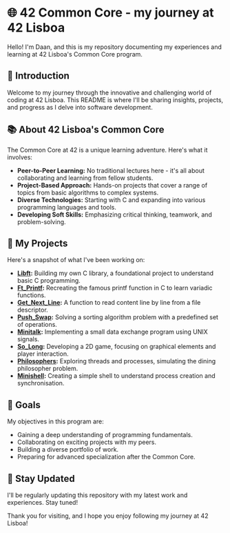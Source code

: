 # 🌐 42 Common Core - my journey at 42 Lisboa

Hello! I'm Daan, and this is my repository documenting my experiences and learning at 42 Lisboa's Common Core program.

## 👋 Introduction

Welcome to my journey through the innovative and challenging world of coding at 42 Lisboa. This README is where I'll be sharing insights, projects, and progress as I delve into software development.

## 📚 About 42 Lisboa's Common Core

The Common Core at 42 is a unique learning adventure. Here's what it involves:

- **Peer-to-Peer Learning:** No traditional lectures here - it's all about collaborating and learning from fellow students.
- **Project-Based Approach:** Hands-on projects that cover a range of topics from basic algorithms to complex systems.
- **Diverse Technologies:** Starting with C and expanding into various programming languages and tools.
- **Developing Soft Skills:** Emphasizing critical thinking, teamwork, and problem-solving.

## 💼 My Projects

Here's a snapshot of what I've been working on:

- **[Libft](https://github.com/daanmlab/libft):** Building my own C library, a foundational project to understand basic C programming.
- **[Ft_Printf](https://github.com/daanmlab/ft_printf):** Recreating the famous printf function in C to learn variadic functions.
- **[Get_Next_Line](https://github.com/daanmlab/get_next_line):** A function to read content line by line from a file descriptor.
- **[Push_Swap](https://github.com/daanmlab/push_swap):** Solving a sorting algorithm problem with a predefined set of operations.
- **[Minitalk](https://github.com/daanmlab/minitalk):** Implementing a small data exchange program using UNIX signals.
- **[So_Long](https://github.com/daanmlab/so_long):** Developing a 2D game, focusing on graphical elements and player interaction.
- **[Philosophers](https://github.com/daanmlab/philosophers):** Exploring threads and processes, simulating the dining philosopher problem.
- **[Minishell](https://github.com/daanmlab/minishell):** Creating a simple shell to understand process creation and synchronisation.

## 🎯 Goals

My objectives in this program are:

- Gaining a deep understanding of programming fundamentals.
- Collaborating on exciting projects with my peers.
- Building a diverse portfolio of work.
- Preparing for advanced specialization after the Common Core.

## 🔔 Stay Updated

I'll be regularly updating this repository with my latest work and experiences. Stay tuned!

Thank you for visiting, and I hope you enjoy following my journey at 42 Lisboa!
